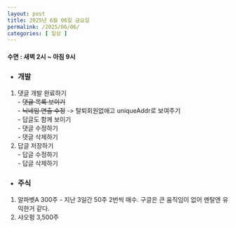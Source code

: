 ```yaml
---
layout: post
title: 2025년 6월 06일 금요일
permalink: /2025/06/06/
categories: [ 일상 ]
---
```

#### 수면 : 새벽 2시 ~ 아침 9시
* ### 개발
1. 댓글 개발 완료하기<br>- ~~댓글 목록 보이기~~<br>- ~~닉네임 연출 수정~~ -> 탈퇴회원없애고 uniqueAddr로 보여주기<br>- 답글도 함께 보이기<br>- 댓글 수정하기<br>- 댓글 삭제하기
1. 답글 저장하기<br>- 답글 수정하기<br>- 답글 삭제하기
* ### 주식
1. 알파벳A 300주 - 지난 3일간 50주 2번씩 매수. 구글은 큰 움직임이 없어 멘탈엔 유익한거 같다.
1. 샤오펑 3,500주